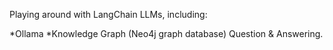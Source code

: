 Playing around with LangChain LLMs, including:

*Ollama
*Knowledge Graph (Neo4j graph database) Question & Answering.

